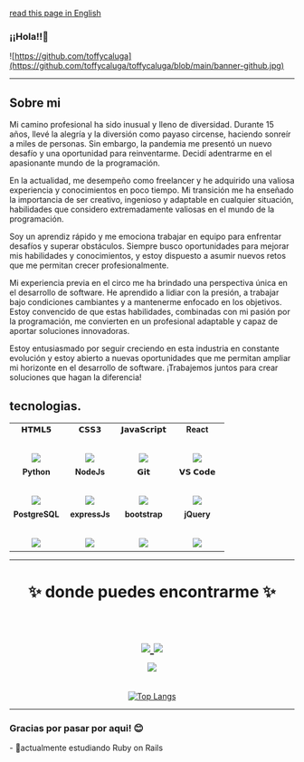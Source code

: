 [read this page in English](https://github.com/toffycaluga/toffycaluga/blob/main/README-en.md)
### ¡¡Hola!!👋
![https://github.com/toffycaluga](https://github.com/toffycaluga/toffycaluga/blob/main/banner-github.jpg)


<hr/>

## Sobre mi

Mi camino profesional ha sido inusual y lleno de diversidad. Durante 15 años, llevé la alegría y la diversión como payaso circense, haciendo sonreír a miles de personas. Sin embargo, la pandemia me presentó un nuevo desafío y una oportunidad para reinventarme. Decidí adentrarme en el apasionante mundo de la programación.

En la actualidad, me desempeño como freelancer y he adquirido una valiosa experiencia y conocimientos en poco tiempo. Mi transición me ha enseñado la importancia de ser creativo, ingenioso y adaptable en cualquier situación, habilidades que considero extremadamente valiosas en el mundo de la programación.

Soy un aprendiz rápido y me emociona trabajar en equipo para enfrentar desafíos y superar obstáculos. Siempre busco oportunidades para mejorar mis habilidades y conocimientos, y estoy dispuesto a asumir nuevos retos que me permitan crecer profesionalmente.

Mi experiencia previa en el circo me ha brindado una perspectiva única en el desarrollo de software. He aprendido a lidiar con la presión, a trabajar bajo condiciones cambiantes y a mantenerme enfocado en los objetivos. Estoy convencido de que estas habilidades, combinadas con mi pasión por la programación, me convierten en un profesional adaptable y capaz de aportar soluciones innovadoras.

Estoy entusiasmado por seguir creciendo en esta industria en constante evolución y estoy abierto a nuevas oportunidades que me permitan ampliar mi horizonte en el desarrollo de software. ¡Trabajemos juntos para crear soluciones que hagan la diferencia!
<!-- ## Coding Profiles

-->

## tecnologias.

<table>
  <tbody>
    <tr valign="top">
      <td width="25%" align="center">
        <span>𝗛𝗧𝗠𝗟𝟱</span><br><br><br>
        <img height="64px" src="https://cdn.svgporn.com/logos/html-5.svg">
      </td>
      <td width="25%" align="center">
        <span>𝗖𝗦𝗦𝟯</span><br><br><br>
        <img height="64px" src="https://cdn.svgporn.com/logos/css-3.svg">
      </td>
      <td width="25%" align="center">
        <span>𝗝𝗮𝘃𝗮𝗦𝗰𝗿𝗶𝗽𝘁</span><br><br><br>
        <img height="64px" src="https://cdn.svgporn.com/logos/javascript.svg">
      </td>
      <td width="25%" align="center">
        <span><strong>React</strong>
        </span><br><br><br>
        <img height="64px" src="https://cdn4.iconfinder.com/data/icons/logos-3/600/React.js_logo-512.png">
      </td>
    </tr>
    <tr valign="top">
      <td width="25%" align="center">
        <span><strong>Python</strong>
        </span><br><br><br>
        <img height="64px" src="https://cdn4.iconfinder.com/data/icons/logos-and-brands/512/267_Python_logo-128.png">
      </td>
      <td width="25%" align="center">
        <span><strong>NodeJs</strong>
        </span><br><br><br>
        <img height="64px" src="https://colorlib.com/wp/wp-content/uploads/sites/2/node.js-logo.png">
      </td>
      <td width="25%" align="center">
        <span>𝗚𝗶𝘁</span><br><br><br>
        <img height="64px" src="https://cdn.svgporn.com/logos/git-icon.svg">
      </td>
      <td width="25%" align="center">
        <span>𝗩𝗦 𝗖𝗼𝗱𝗲</span><br><br><br>
        <img height="64px" src="https://cdn.svgporn.com/logos/visual-studio-code.svg">
      </td>
    </tr>
    <tr valign="top">
      <td width="25%" align="center">
        <span><strong>PostgreSQL</strong></span><br><br><br>
        <img height="64px" src="https://dwglogo.com/wp-content/uploads/2017/09/Postgresql_logo-1024x705.png">
      </td>
      <td width="25%" align="center">
        <span><strong>expressJs</strong></span><br><br><br>
        <img height="64px" src="https://itguru.vn/blog/wp-content/uploads/2020/06/Express-JS-logo.jpg">
      </td>
      <td width="25%" align="center">
        <span><strong>bootstrap</strong></span><br><br><br>
        <img height="64px" src="https://clipground.com/images/clipart-bootstrap.jpg">
      </td>
      <td width="25%" align="center">
        <span><strong>jQuery</strong></span><br><br><br>
        <img height="64px" src="https://logodix.com/logo/941103.png">
      </td>
    </tr>
  </tbody>
</table>
<hr>

<h1 align="center">
✨ donde puedes encontrarme ✨

<p align="center">
  <br/>
  <a href="https://www.linkedin.com/in/abraham-lillo-lillo-27b545233/">
    <img src="https://img.shields.io/badge/LinkedIn-%230077B5.svg?&style=flat-square&logo=linkedin&logoColor=white">
  </a>
  
  <a href="https://github.com/toffycaluga">
    <img src="https://img.shields.io/badge/Github-%230A0A0A.svg?&style=flat-square&logo=Github&logoColor=white">  
  </a>

  <br/>
 
  <a href="https://www.instagram.com/toffy_caluga/">
    <img src="https://img.shields.io/badge/Instagram-%23E4405F.svg?&style=flat-square&logo=instagram&logoColor=white">
  </a>
</p>
</h1>

<div align = "center">
  
[![Top Langs](https://github-readme-stats.vercel.app/api/top-langs/?username=toffycaluga&layout=compact)](https://github.com/anuraghazra/github-readme-stats)


<!--[![Fernando Jerez's GitHub stats](https://github-readme-stats.vercel.app/api?username=toffycaluga)](https://github.com/anuraghazra/github-readme-stats) -->

<!--![Anurag's GitHub stats](https://github-readme-stats.vercel.app/api?username=toffycaluga&show_icons=true&theme=transparent)-->

<hr>

</div>

<h3>Gracias por pasar por aqui! 😊</h3>
- 🌱actualmente estudiando Ruby on Rails

<!--
**toffycaluga/toffycaluga** is a ✨ _special_ ✨ repository because its `README.md` (this file) appears on your GitHub profile.

Here are some ideas to get you started:

- 🔭 I’m currently working on ...
- 🌱 I’m currently learning ...
- 👯 I’m looking to collaborate on ...
- 🤔 I’m looking for help with ...
- 💬 Ask me about ...
- 📫 How to reach me: ...
- 😄 Pronouns: ...
- ⚡ Fun fact: ...
-->
